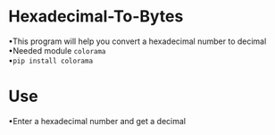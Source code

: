 # Hexadecimal-To-Bytes
•This program will help you convert a hexadecimal number to decimal  
•Needed module ```colorama```  
•```pip install colorama```

# Use
•Enter a hexadecimal number and get a decimal
